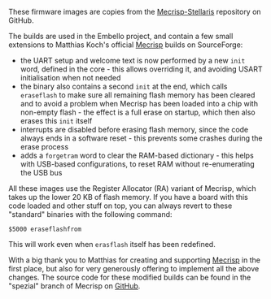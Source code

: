 These firmware images are copies from the [Mecrisp-Stellaris][MG] repository on
GitHub.

The builds are used in the Embello project, and contain a few small extensions
to Matthias Koch's official [Mecrisp][MS] builds on SourceForge:

* the UART setup and welcome text is now performed by a new `init` word, defined
  in the core - this allows overriding it, and avoiding USART initialisation
  when not needed
* the binary also contains a second `init` at the end, which calls `eraseflash`
  to make sure all remaining flash memory has been cleared and to avoid a
  problem when Mecrisp has been loaded into a chip with non-empty flash - the
  effect is a full erase on startup, which then also erases this `init` itself
* interrupts are disabled before erasing flash memory, since the code always
  ends in a software reset - this prevents some crashes during the erase process
* adds a `forgetram` word to clear the RAM-based dictionary - this helps with
  USB-based configurations, to reset RAM without re-enumerating the USB bus

All these images use the Register Allocator (RA) variant of Mecrisp, which takes
up the lower 20 KB of flash memory. If you have a board with this code loaded
and other stuff on top, you can always revert to these "standard" binaries with
the following command:

    $5000 eraseflashfrom

This will work even when `erasflash` itself has been redefined.

With a big thank you to Matthias for creating and supporting [Mecrisp][MG] in
the first place, but also for very generously offering to implement all the
above changes. The source code for these modified builds can be found in the
"spezial" branch of Mecrisp on [GitHub][MG].

   [MG]: https://github.com/jeelabs/mecrisp-stellaris
   [MS]: http://mecrisp.sourceforge.net

